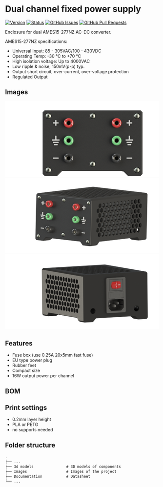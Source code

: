 # Dual channel fixed power supply
 
[![Version](https://img.shields.io/github/v/release/jkordek1/Dual-channel-fixed-power-supply )](https://github.com/jkordek1/Dual-channel-fixed-power-supply/releases/tag/Initial)
[![Status](https://img.shields.io/badge/status-active-success.svg)]()
[![GitHub Issues](https://img.shields.io/github/issues/jkordek1/Dual-channel-fixed-power-supply )](https://github.com/jkordek1/Dual-channel-fixed-power-supply/issues)
[![GitHub Pull Requests](https://img.shields.io/github/issues-pr/jkordek1/Dual-channel-fixed-power-supply)](https://github.com/jkordek1/Dual-channel-fixed-power-supply/pulls)

Enclosure for dual AMES15-277NZ AC-DC converter.

AMES15-277NZ specifications:
- Universal Input: 85 - 305VAC/100 - 430VDC
- Operating Temp: -30 °C to +70 °C
- High isolation voltage: Up to 4000VAC
- Low ripple & noise, 150mV(p-p) typ.
- Output short circuit, over-current, over-voltage protection
- Regulated Output 

## Images
<p align="center">
 <img width="1000" src="https://raw.githubusercontent.com/jkordek1/Dual-channel-fixed-power-supply/main/Images/Only_front_v1.png">
 <img width="1000" src="https://raw.githubusercontent.com/jkordek1/Dual-channel-fixed-power-supply/main/Images/Front_v4.png">
 <img width="1000" src="https://raw.githubusercontent.com/jkordek1/Dual-channel-fixed-power-supply/main/Images/Back_v4.png">
</p>

 ## Features
 - Fuse box (use 0.25A 20x5mm fast fuse)
 - EU type power plug
 - Rubber feet
 - Compact size
 - 16W output power per channel

## BOM

## Print settings
- 0.2mm layer height
- PLA or PETG
- no supports needed


 
 ## Folder structure
    .
    ├── ...
    ├── 3d models               # 3D models of components
    ├── Images                  # Images of the project
    ├── Documentation           # Datasheet
    └── ...
 
